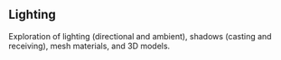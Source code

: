 ## Lighting

Exploration of lighting (directional and ambient), shadows (casting and receiving), mesh materials, and 3D models.